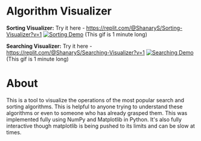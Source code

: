 # Algorithm Visualizer
**Sorting Visualizer:** Try it here - https://replit.com/@ShanaryS/Sorting-Visualizer?v=1
[![Sorting Demo](https://user-images.githubusercontent.com/86130442/131289060-9d2ca6a5-ad37-464c-bcdc-fbd57ab08cdd.gif)](https://user-images.githubusercontent.com/86130442/131289060-9d2ca6a5-ad37-464c-bcdc-fbd57ab08cdd.gif)
(This gif is 1 minute long)

**Searching Visualizer:** Try it here - https://replit.com/@ShanaryS/Searching-Visualizer?v=1
[![Searching Demo](https://user-images.githubusercontent.com/86130442/131287945-a9409a1d-7f8e-4396-af52-14591e421225.gif)](https://user-images.githubusercontent.com/86130442/131287945-a9409a1d-7f8e-4396-af52-14591e421225.gif)
(This gif is 1 minute long)

# About
This is a tool to visualize the operations of the most popular search and sorting algorithms. This is helpful to anyone trying to understand these algorithms or even to someone who has already grasped them. This was implemented fully using NumPy and Matplotlib in Python. It's also fully interactive though matplotlib is being pushed to its limits and can be slow at times.
